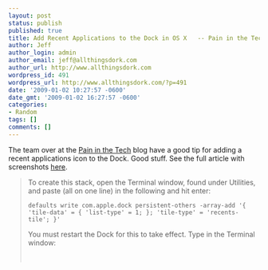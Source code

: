 ```yaml
---
layout: post
status: publish
published: true
title: Add Recent Applications to the Dock in OS X   -- Pain in the Tech
author: Jeff
author_login: admin
author_email: jeff@allthingsdork.com
author_url: http://www.allthingsdork.com
wordpress_id: 491
wordpress_url: http://www.allthingsdork.com/?p=491
date: '2009-01-02 10:27:57 -0600'
date_gmt: '2009-01-02 16:27:57 -0600'
categories:
- Random
tags: []
comments: []
---
```

<p>The team over at the <a href="www.paininthetech.com">Pain in the Tech</a> blog have a good tip for adding a recent applications icon to the Dock. Good stuff. See the full article with screenshots <a href="http://paininthetech.com/2008/12/26/add-recent-applications-to-the-dock-in-os-x">here</a>.</p>
<blockquote>
<p>To create this stack, open the Terminal window, found under Utilities, and paste (all on one line) in the following and hit enter:</p></p>
<p><code>defaults write com.apple.dock persistent-others -array-add '{ 'tile-data' = { 'list-type' = 1; }; 'tile-type' = 'recents-tile'; }'</code></p></p>
<p>You must restart the Dock for this to take effect. Type in the Terminal window:</p><br />
</blockquote></p>
